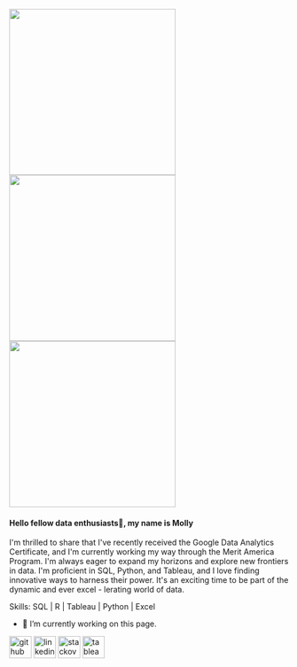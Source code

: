 
<p float="left">
<img src="https://media.giphy.com/media/fTn5VrGlWnfhvgVWtq/giphy.gif" width="300" height="300" />
<img src="https://media.giphy.com/media/1Z0IXKF155R5fl7t0q/giphy.gif" width="300" height="300" />
<img src="https://media.giphy.com/media/MIGbtLZoVjbl0bYbAd/giphy.gif" width="300" height="300" />
</p>

#### Hello fellow data enthusiasts👋, my name is Molly

I'm thrilled to share that I've recently received the Google Data Analytics Certificate, and I'm currently working my way through the Merit America Program. I'm always eager to expand my horizons and explore new frontiers in data. I'm proficient in SQL, Python, and Tableau, and I love finding innovative ways to harness their power. It's an exciting time to be part of the dynamic and ever excel - lerating world of data.

Skills: SQL | R | Tableau | Python | Excel

- 🔭 I’m currently working on this page. 


[<img src='https://cdn.jsdelivr.net/npm/simple-icons@3.0.1/icons/github.svg' alt='github' height='40'>](https://github.com/mollygrmn)  [<img src='https://cdn.jsdelivr.net/npm/simple-icons@3.0.1/icons/linkedin.svg' alt='linkedin' height='40'>](https://www.linkedin.com/in/molly-gorman/)  [<img src='https://cdn.jsdelivr.net/npm/simple-icons@3.0.1/icons/stackoverflow.svg' alt='stackoverflow' height='40'>](https://stackoverflow.com/users/21522209) 
[<img src='https://cdn.jsdelivr.net/npm/simple-icons@3.0.1/icons/tableau.svg' alt='tableau' height='40'>](https://public.tableau.com/app/profile/molly.gorman)  




  

